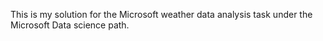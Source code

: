 This is my solution for the Microsoft weather data analysis task under the Microsoft Data science path.
